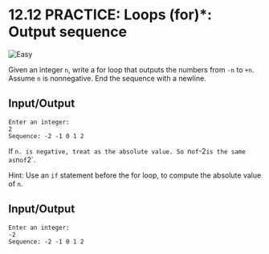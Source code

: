 # 12.12 PRACTICE: Loops (for)*: Output sequence
![Easy]

Given an integer `n`,
write a for loop that outputs the numbers from `-n` to `+n`.
Assume `n` is nonnegative.
End the sequence with a newline.

## Input/Output
```
Enter an integer:
2
Sequence: -2 -1 0 1 2
```

If `n. is negative, treat as the absolute value.
So `n` of `-2` is the same as `n` of `2`.

Hint: Use an `if` statement before the for loop,
to compute the absolute value of `n`.

## Input/Output
```
Enter an integer:
-2
Sequence: -2 -1 0 1 2
```

[Easy]: https://flat.badgen.net/badge/Easy/★☆☆☆/green
